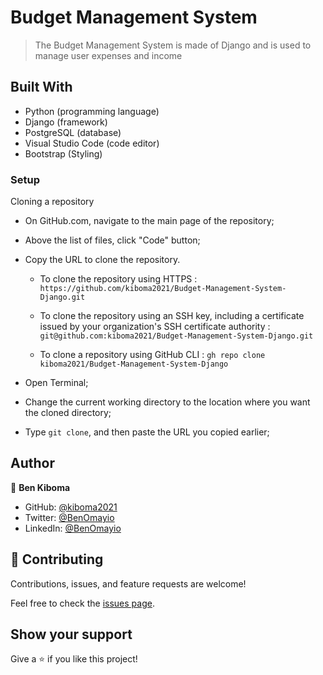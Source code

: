 # Budget Management System

> The Budget Management System is made of Django and is used to manage user expenses and income

## Built With

-  Python (programming language)
-  Django (framework)
-  PostgreSQL (database)
-  Visual Studio Code (code editor)
-  Bootstrap (Styling)

### Setup

Cloning a repository

- On GitHub.com, navigate to the main page of the repository;

- Above the list of files, click "Code" button;

- Copy the URL to clone the repository.

  - To clone the repository using HTTPS : `https://github.com/kiboma2021/Budget-Management-System-Django.git`

  - To clone the repository using an SSH key, including a certificate issued by your organization's SSH certificate authority : `git@github.com:kiboma2021/Budget-Management-System-Django.git`

  - To clone a repository using GitHub CLI : `gh repo clone kiboma2021/Budget-Management-System-Django`

- Open Terminal;

- Change the current working directory to the location where you want the cloned directory;

- Type `git clone`, and then paste the URL you copied earlier;

## Author

👤 **Ben Kiboma**

- GitHub: [@kiboma2021](https://github.com/kiboma2021)
- Twitter: [@BenOmayio](https://twitter.com/omayiobenj)
- LinkedIn: [@BenOmayio](https://www.linkedin.com/in/ben-kiboma/)


## 🤝 Contributing

Contributions, issues, and feature requests are welcome!

Feel free to check the [issues page](https://github.com/kiboma2021/Budget-Management-System-Django/issues).

## Show your support

Give a ⭐️ if you like this project!